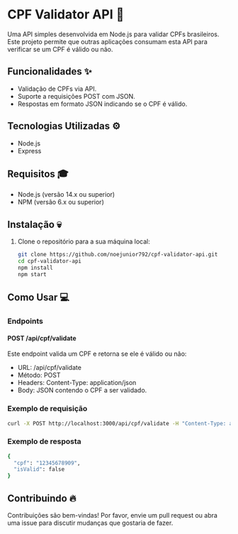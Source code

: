 # CPF Validator API 📃

Uma API simples desenvolvida em Node.js para validar CPFs brasileiros. Este projeto permite que outras aplicações consumam esta API para verificar se um CPF é válido ou não.

## Funcionalidades ✨

- Validação de CPFs via API.
- Suporte a requisições POST com JSON.
- Respostas em formato JSON indicando se o CPF é válido.

## Tecnologias Utilizadas ⚙️

- Node.js
- Express

## Requisitos 🎓

- Node.js (versão 14.x ou superior)
- NPM (versão 6.x ou superior)

## Instalação 💀

1. Clone o repositório para a sua máquina local:

   ```bash
   git clone https://github.com/noejunior792/cpf-validator-api.git
   cd cpf-validator-api
   npm install
   npm start
   ```

## Como Usar 💻

### Endpoints

#### POST /api/cpf/validate

Este endpoint valida um CPF e retorna se ele é válido ou não:

- URL: /api/cpf/validate
- Método: POST
- Headers: Content-Type: application/json
- Body: JSON contendo o CPF a ser validado.

### Exemplo de requisição

```bash
curl -X POST http://localhost:3000/api/cpf/validate -H "Content-Type: application/json" -d '{"cpf": "12345678909"}'

```

### Exemplo de resposta

```bash
{
  "cpf": "12345678909",
  "isValid": false
}
```

## Contribuindo 🔥

Contribuições são bem-vindas! Por favor, envie um pull request ou abra uma issue para discutir mudanças que gostaria de fazer.